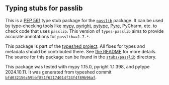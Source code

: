 ## Typing stubs for passlib

This is a [PEP 561](https://peps.python.org/pep-0561/)
type stub package for the [`passlib`](https://foss.heptapod.net/python-libs/passlib) package.
It can be used by type-checking tools like
[mypy](https://github.com/python/mypy/),
[pyright](https://github.com/microsoft/pyright),
[pytype](https://github.com/google/pytype/),
[Pyre](https://pyre-check.org/),
PyCharm, etc. to check code that uses `passlib`. This version of
`types-passlib` aims to provide accurate annotations for
`passlib==1.7.*`.

This package is part of the [typeshed project](https://github.com/python/typeshed).
All fixes for types and metadata should be contributed there.
See [the README](https://github.com/python/typeshed/blob/main/README.md)
for more details. The source for this package can be found in the
[`stubs/passlib`](https://github.com/python/typeshed/tree/main/stubs/passlib)
directory.

This package was tested with
mypy 1.15.0,
pyright 1.1.398,
and pytype 2024.10.11.
It was generated from typeshed commit
[`bfd032156c59bbf851f62174014f24f4f89b96af`](https://github.com/python/typeshed/commit/bfd032156c59bbf851f62174014f24f4f89b96af).